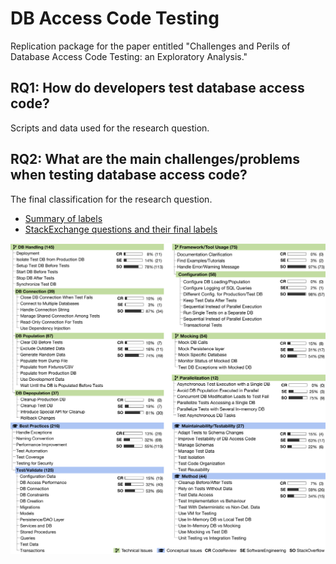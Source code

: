 # DB Access Code Testing

Replication package for the paper entitled "Challenges and Perils of Database Access Code Testing: an Exploratory Analysis."

## RQ1: How do developers test database access code?

Scripts and data used for the research question.

## RQ2: What are the main challenges/problems when testing database access code?

The final classification for the research question.

- [Summary of labels](rq2_problems/category_summary.csv)
- [StackExchange questions and their final labels](rq2/question_categories.csv)

![Taxonomy](rq2_problems/taxonomy.png "Taxonomy")
